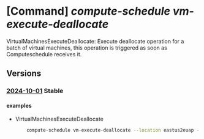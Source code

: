 # [Command] _compute-schedule vm-execute-deallocate_

VirtualMachinesExecuteDeallocate: Execute deallocate operation for a batch of virtual machines, this operation is triggered as soon as Computeschedule receives it.

## Versions

### [2024-10-01](/Resources/mgmt-plane/L3N1YnNjcmlwdGlvbnMve30vcHJvdmlkZXJzL21pY3Jvc29mdC5jb21wdXRlc2NoZWR1bGUvbG9jYXRpb25zL3t9L3ZpcnR1YWxtYWNoaW5lc2V4ZWN1dGVkZWFsbG9jYXRl/2024-10-01.xml) **Stable**

<!-- mgmt-plane /subscriptions/{}/providers/microsoft.computeschedule/locations/{}/virtualmachinesexecutedeallocate 2024-10-01 -->

#### examples

- VirtualMachinesExecuteDeallocate
    ```bash
        compute-schedule vm-execute-deallocate --location eastus2euap --execution-parameters "{retry-policy:{retry-count:4,retry-window-in-minutes:27}}" --resources "{ids:[/subscriptions/fe541807-8c68-475d-976d-f453f9db4d81/resourceGroups/test-rg/providers/Microsoft.Compute/virtualMachines/testResource3]}" --correlationid 23480d2f-1dca-4610-afb4-dd25eec1f34r
    ```
